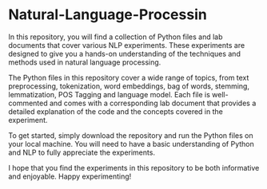 # Natural-Language-Processin

In this repository, you will find a collection of Python files and lab documents that cover various NLP experiments. These experiments are designed to give you a hands-on understanding of the techniques and methods used in natural language processing.

The Python files in this repository cover a wide range of topics, from text preprocessing, tokenization, word embeddings, bag of words, stemming, lemmatization, POS Tagging and language model. Each file is well-commented and comes with a corresponding lab document that provides a detailed explanation of the code and the concepts covered in the experiment.

To get started, simply download the repository and run the Python files on your local machine. You will need to have a basic understanding of Python and NLP to fully appreciate the experiments.

I hope that you find the experiments in this repository to be both informative and enjoyable. Happy experimenting!



